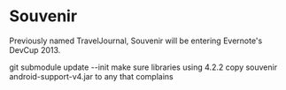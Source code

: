 Souvenir
=============

Previously named TravelJournal, Souvenir will be entering Evernote's DevCup 2013.  

git submodule update --init
make sure libraries using 4.2.2
copy souvenir android-support-v4.jar to any that complains
